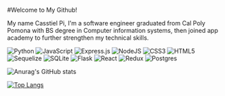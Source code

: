 #Welcome to My Github!
  
  My name Casstiel Pi, I'm a software engineer graduated from Cal Poly Pomona with BS degree in Computer information systems, then joined app academy to further strengthen my technical skills.

![Python](https://img.shields.io/badge/python-3670A0?style=for-the-badge&logo=python&logoColor=ffdd54)
![JavaScript](https://img.shields.io/badge/javascript-%23323330.svg?style=for-the-badge&logo=javascript&logoColor=%23F7DF1E)
![Express.js](https://img.shields.io/badge/express.js-%23404d59.svg?style=for-the-badge&logo=express&logoColor=%2361DAFB)
![NodeJS](https://img.shields.io/badge/node.js-6DA55F?style=for-the-badge&logo=node.js&logoColor=white)
![CSS3](https://img.shields.io/badge/css3-%231572B6.svg?style=for-the-badge&logo=css3&logoColor=white)
![HTML5](https://img.shields.io/badge/html5-%23E34F26.svg?style=for-the-badge&logo=html5&logoColor=white)
![Sequelize](https://img.shields.io/badge/Sequelize-52B0E7?style=for-the-badge&logo=Sequelize&logoColor=white)
![SQLite](https://img.shields.io/badge/sqlite-%2307405e.svg?style=for-the-badge&logo=sqlite&logoColor=white)
![Flask](https://img.shields.io/badge/flask-%23000.svg?style=for-the-badge&logo=flask&logoColor=white)
![React](https://img.shields.io/badge/react-%2320232a.svg?style=for-the-badge&logo=react&logoColor=%2361DAFB)
![Redux](https://img.shields.io/badge/redux-%23593d88.svg?style=for-the-badge&logo=redux&logoColor=white)
![Postgres](https://img.shields.io/badge/postgres-%23316192.svg?style=for-the-badge&logo=postgresql&logoColor=white)


![Anurag's GitHub stats](https://github-readme-stats.vercel.app/api?username=CasstielP&show_icons=true&theme=merko)

[![Top Langs](https://github-readme-stats.vercel.app/api/top-langs/?username=CasstielP&layout=compact)](https://github.com/anuraghazra/github-readme-stats)
